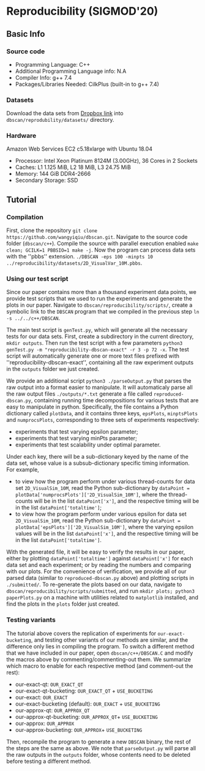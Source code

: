 # Reproducibility (SIGMOD'20)
## Basic Info
### Source code
* Programming Language: C++
* Additional Programming Language info: N.A
* Compiler Info: g++ 7.4
* Packages/Libraries Needed: CilkPlus (built-in to g++ 7.4)
### Datasets
Download the data sets from [Dropbox link](https://www.dropbox.com/sh/ehhv9thpuvb36jq/AADQowvv9FfQ8ZYdAPL9qJs1a?dl=0) into ``dbscan/reprodubility/datasets/`` directory.
### Hardware
Amazon Web Services EC2 c5.18xlarge with Ubuntu 18.04
* Processor: Intel Xeon Platinum 8124M (3.00GHz), 36 Cores in 2 Sockets
* Caches: L1 1.125 MiB, L2 18 MiB, L3 24.75 MiB
* Memory: 144 GiB DDR4-2666
* Secondary Storage: SSD

## Tutorial
### Compilation
First, clone the repository ``git clone https://github.com/wangyiqiu/dbscan.git``. Navigate to the source code folder (``dbscan/c++``). Compile the source with parallel execution enabled ``make clean; GCILK=1 PBBSIO=1 make -j``. Now the program can process data sets with the ''pbbs'' extension. ``./DBSCAN -eps 100 -minpts 10 ../reproducibility/datasets/2D_VisualVar_10M.pbbs``.

### Using our test script
Since our paper contains more than a thousand experiment data points, we provide test scripts that we used to run the experiments and generate the plots in our paper. Navigate to ``dbscan/reproducibility/scripts/``, create a symbolic link to the ``DBSCAN`` program that we compiled in the previous step ``ln -s ../../c++/DBSCAN``.

The main test script is ``genTest.py``, which will generate all the necessary tests for our data sets. First, create a subdirectory in the current directory, ``mkdir outputs``. Then run the test script with a few parameters ``python3 genTest.py -m "reproducibility-dbscan-exact" -r 3 -p 72 -x``. The test script will automatically generate one or more text files prefixed with ''reproducibility-dbscan-exact'', containing all the raw experiment outputs in the ``outputs`` folder we just created.

We provide an additional script ``python3 ./parseOutput.py`` that parses the raw output into a format easier to manipulate. It will automaticaly parse all the raw output files ``./outputs/*.txt`` generate a file called ``reproduced-dbscan.py``, containing running time decompositions for various tests that are easy to manipulate in python. Specifically, the file contains a Python dictionary called ``plotData``, and it contains three keys, ``epsPlots``, ``minptsPlots`` and ``numprocsPlots``, corresponding to three sets of experiments respectively:
* experiments that test varying epsilon parameter;
* experiments that test varying minPts parameter;
* experiments that test scalability under optimal parameter.

Under each key, there will be a sub-dictionary keyed by the name of the data set, whose value is a subsub-dictionary specific timing information. For example,
* to view how the program perform under various thread-counts for data set ``2D_VisualSim_10M``, read the Python sub-dictionary by ``dataPoint = plotData['numprocsPlots']['2D_VisualSim_10M']``, where the thread-counts will be in the list ``dataPoint['x']``, and the respective timing will be in the list ``dataPoint['totaltime']``;
* to view how the program perform under various epsilon for data set ``2D_VisualSim_10M``, read the Python sub-dictionary by ``dataPoint = plotData['epsPlots']['2D_VisualSim_10M']``, where the varying epsilon values will be in the list ``dataPoint['x']``, and the respective timing will be in the list ``dataPoint['totaltime']``.

With the generated file, it will be easy to verify the results in our paper, either by plotting ``dataPoint['totaltime']`` against ``dataPoint['x']`` for each data set and each experiment; or by reading the numbers and comparing with our plots. For the convenience of verification, we provide all of our parsed data (similar to ``reproduced-dbscan.py`` above) and plotting scripts in ``./submitted/``. To re-generate the plots based on our data, navigate to ``dbscan/reproducibility/scripts/submitted``, and run ``mkdir plots; python3 paperPlots.py`` on a machine with utilities related to ``matplotlib`` installed, and find the plots in the ``plots`` folder just created.


### Testing variants

The tutorial above covers the replication of experiments for ``our-exact-bucketing``, and testing other variants of our methods are similar, and the difference only lies in compiling the program. To switch a different method that we have included in our paper, open ``dbscan/c++/DBSCAN.C`` and modify the macros above by commenting/commenting-out them. We summarize which macro to enable for each respective method (and comment-out the rest):
* our-exact-qt: ``OUR_EXACT_QT``
* our-exact-qt-bucketing: ``OUR_EXACT_QT`` + ``USE_BUCKETING``
* our-exact: ``OUR_EXACT``
* our-exact-bucketing (default): ``OUR_EXACT`` + ``USE_BUCKETING``
* our-approx-qt: ``OUR_APPROX_QT``
* our-approx-qt-bucketing: ``OUR_APPROX_QT``+ ``USE_BUCKETING``
* our-approx: ``OUR_APPROX``
* our-approx-bucketing: ``OUR_APPROX``+ ``USE_BUCKETING``

Then, recompile the program to generate a new ``DBSCAN`` binary, the rest of the steps are the same as above. We note that ``parseOutput.py`` will parse all the raw outputs in the ``outputs`` folder, whose contents need to be deleted before testing a different method.
